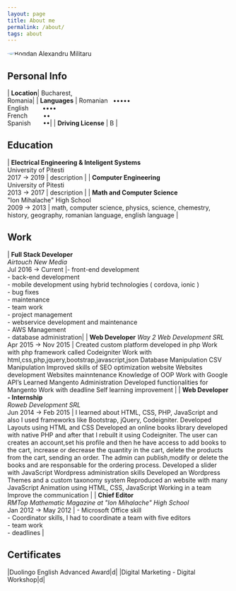 ```yaml
---
layout: page
title: About me
permalink: /about/
tags: about
---
```


<img src="{{ site.baseurl }}/images/me.jpg" alt="Bogdan Alexandru Militaru" class="avatar"  style="max-height: 400px;border-radius: 50%;display: block;margin: 0 auto;"/>

## Personal Info

| **Location**| Bucharest, <br> Romania|
| **Languages** | Romanian &nbsp;&nbsp;••••• <br> English &nbsp;&nbsp;&nbsp;&nbsp;&nbsp;&nbsp;&nbsp;•••• <br> French &nbsp;&nbsp;&nbsp;&nbsp;&nbsp;&nbsp;&nbsp;&nbsp;•• <br> Spanish &nbsp;&nbsp;&nbsp;&nbsp;&nbsp;&nbsp;••|
| **Driving License** | B |

## Education

| **Electrical Engineering & Inteligent Systems**<br> University of Pitesti<br>2017 → 2019 | description |
| **Computer Engineering**<br> University of Pitesti<br>2013 → 2017 | description |
| **Math and Computer Science**<br> "Ion Mihalache" High School<br> 2009 → 2013 | math, computer science, physics, science, chemestry, history, geography, romanian language, english language |

## Work

| **Full Stack Developer**<br> *Airtouch New Media* <br> Jul 2016 → Current |- front-end development <br> - back-end development <br> - mobile development using hybrid technologies ( cordova, ionic ) <br> - bug fixes <br> - maintenance <br> - team work <br> - project management <br> - webservice development and maintenance <br> - AWS Management <br> - database administration|
| **Web Developer** *Way 2 Web Development SRL* <br> Apr 2015 → Nov 2015 | Created custom platform developed in php Work with php framework called Codeigniter Work with html,css,php,jquery,bootstrap,javascript,json Database Manipulation CSV Manipulation Improved skills of SEO optimization website Websites development Websites mainntenance Knowledge of OOP Work with Google API’s Learned Mangento Administration Developed functionalities for Mangento Work with deadline Self learning improvement |
| **Web Developer - Internship** <br> *Roweb Development SRL* <br> Jun 2014 → Feb 2015 | I learned about HTML, CSS, PHP, JavaScript and also I used frameworks like Bootstrap, jQuery, Codeigniter. Developed Layouts using HTML and CSS Developed an online books library developed with native PHP and after that I rebuilt it using Codeigniter. The user can creates an account,set his profile and then he have access to add books to the cart, increase or decrease the quantity in the cart, delete the products from the cart, sending an order. The admin can publish,modify or delete the books and are responsable for the ordering process. Developed a slider with JavaScript Wordpress administration skills Developed an Wordpress Themes and a custom taxonomy system Reproduced an website with many JavaScript Animation using HTML, CSS, JavaScript Working in a team Improve the communication |
| **Chief Editor** <br> *RMTop Mathematic Magazine at "Ion Mihalache" High School* <br> Jan 2012 → May 2012 | - Microsoft Office skill <br> - Coordinator skills, I had to coordinate a team with five editors <br> - team work <br> - deadlines |

## Certificates

|Duolingo English Advanced Award|d|
|Digital Marketing - Digital Workshop|d|

